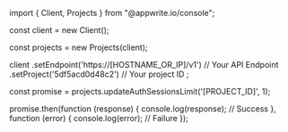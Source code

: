 import { Client, Projects } from "@appwrite.io/console";

const client = new Client();

const projects = new Projects(client);

client
    .setEndpoint('https://[HOSTNAME_OR_IP]/v1') // Your API Endpoint
    .setProject('5df5acd0d48c2') // Your project ID
;

const promise = projects.updateAuthSessionsLimit('[PROJECT_ID]', 1);

promise.then(function (response) {
    console.log(response); // Success
}, function (error) {
    console.log(error); // Failure
});
